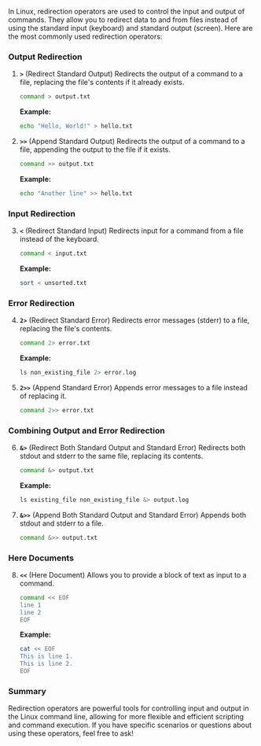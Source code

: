 In Linux, redirection operators are used to control the input and output of commands. They allow you to redirect data to and from files instead of using the standard input (keyboard) and standard output (screen). Here are the most commonly used redirection operators:

### Output Redirection

1. **`>`** (Redirect Standard Output)
   Redirects the output of a command to a file, replacing the file's contents if it already exists.

   ```bash
   command > output.txt
   ```

   **Example:**
   ```bash
   echo "Hello, World!" > hello.txt
   ```

2. **`>>`** (Append Standard Output)
   Redirects the output of a command to a file, appending the output to the file if it exists.

   ```bash
   command >> output.txt
   ```

   **Example:**
   ```bash
   echo "Another line" >> hello.txt
   ```

### Input Redirection

3. **`<`** (Redirect Standard Input)
   Redirects input for a command from a file instead of the keyboard.

   ```bash
   command < input.txt
   ```

   **Example:**
   ```bash
   sort < unsorted.txt
   ```

### Error Redirection

4. **`2>`** (Redirect Standard Error)
   Redirects error messages (stderr) to a file, replacing the file's contents.

   ```bash
   command 2> error.txt
   ```

   **Example:**
   ```bash
   ls non_existing_file 2> error.log
   ```

5. **`2>>`** (Append Standard Error)
   Appends error messages to a file instead of replacing it.

   ```bash
   command 2>> error.txt
   ```

### Combining Output and Error Redirection

6. **`&>`** (Redirect Both Standard Output and Standard Error)
   Redirects both stdout and stderr to the same file, replacing its contents.

   ```bash
   command &> output.txt
   ```

   **Example:**
   ```bash
   ls existing_file non_existing_file &> output.log
   ```

7. **`&>>`** (Append Both Standard Output and Standard Error)
   Appends both stdout and stderr to a file.

   ```bash
   command &>> output.txt
   ```

### Here Documents

8. **`<<`** (Here Document)
   Allows you to provide a block of text as input to a command.

   ```bash
   command << EOF
   line 1
   line 2
   EOF
   ```

   **Example:**
   ```bash
   cat << EOF
   This is line 1.
   This is line 2.
   EOF
   ```

### Summary

Redirection operators are powerful tools for controlling input and output in the Linux command line, allowing for more flexible and efficient scripting and command execution. If you have specific scenarios or questions about using these operators, feel free to ask!
